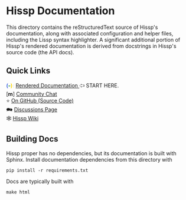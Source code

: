 <!--
Copyright 2023 Matthew Egan Odendahl
SPDX-License-Identifier: CC-BY-SA-4.0
-->
# Hissp Documentation
This directory contains the reStructuredText source of Hissp's documentation,
along with associated configuration and helper files,
including the Lissp syntax highlighter.
A significant additional portion of Hissp's rendered documentation is derived from
docstrings in Hissp's source code (the API docs).
## Quick Links
**<font color="royalblue">(</font><font color="green">-</font><font color="gold">)</font><font color="gainsboro">:</font>**
[Rendered Documentation ](https://hissp.readthedocs.io/) 🢦 START HERE.  
[**m**] [Community Chat](https://gitter.im/hissp-lang/community)  
⭐ [On GitHub (Source Code)](https://github.com/gilch/hissp)  
🗪 [Discussions Page](https://github.com/gilch/hissp/discussions)  
🕸 [Hissp Wiki](https://github.com/gilch/hissp/wiki)  

## Building Docs
Hissp proper has no dependencies, but its documentation is built with Sphinx.
Install documentation dependencies from this directory with
```
pip install -r requirements.txt
```
Docs are typically built with
```
make html
```